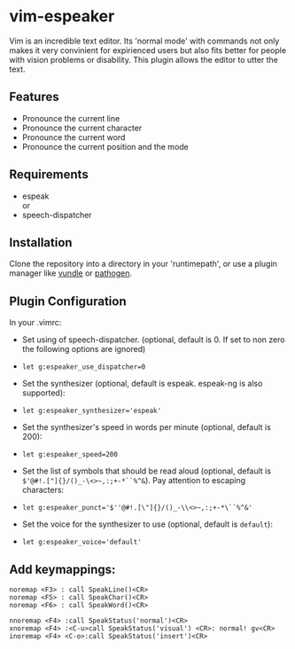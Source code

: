 # vim-espeaker

Vim is an incredible text editor. Its 'normal mode' with commands not only makes it very convinient for expirienced users but also fits better for people with vision problems or disability. This plugin allows the editor to utter the text.

## Features
* Pronounce the current line
* Pronounce the current character
* Pronounce the current word
* Pronounce the current position and the mode

## Requirements

* espeak <br/>  or </br>
* speech-dispatcher

## Installation
Clone the repository into a directory in your 'runtimepath', or use a plugin manager like [vundle](https://github.com/VundleVim/Vundle.vim) or [pathogen](https://github.com/tpope/vim-pathogen).

## Plugin Configuration
 In your .vimrc:

* Set using of speech-dispatcher. (optional, default is 0. If set to non zero the following options are ignored)
 - `let g:espeaker_use_dispatcher=0`
* Set the synthesizer (optional, default is espeak. espeak-ng is also supported):
 - `let g:espeaker_synthesizer='espeak'`
* Set the synthesizer's speed in words per minute (optional, default is 200):
 - `let g:espeaker_speed=200`
* Set the list of symbols that should be read aloud (optional, default is `$'@#!.["]{}/()_-\<>~,:;+-*``%^&`). Pay attention to escaping characters:
 - `let g:espeaker_punct='$''@#!.[\"]{}/()_-\\<>~,:;+-*\``%^&'`
* Set the voice for the synthesizer to use (optional, default is `default`):
 - `let g:espeaker_voice='default'`

## Add keymappings:
```
noremap <F3> : call SpeakLine()<CR>
noremap <F5> : call SpeakChar()<CR>
noremap <F6> : call SpeakWord()<CR>

nnoremap <F4> :call SpeakStatus('normal')<CR>
xnoremap <F4> :<C-u>call SpeakStatus('visual') <CR>: normal! gv<CR>
inoremap <F4> <C-o>:call SpeakStatus('insert')<CR>
```
